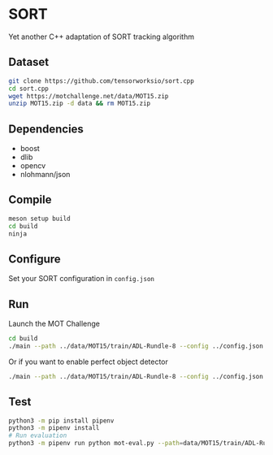 # SORT

Yet another C++ adaptation of SORT tracking algorithm

## Dataset

```bash
git clone https://github.com/tensorworksio/sort.cpp
cd sort.cpp
wget https://motchallenge.net/data/MOT15.zip
unzip MOT15.zip -d data && rm MOT15.zip
```

## Dependencies

- boost
- dlib
- opencv
- nlohmann/json

## Compile

```bash
meson setup build
cd build
ninja
```
## Configure
Set your SORT configuration in `config.json`

## Run
Launch the MOT Challenge

```bash
cd build
./main --path ../data/MOT15/train/ADL-Rundle-8 --config ../config.json --display
```
Or if you want to enable perfect object detector

```bash
./main --path ../data/MOT15/train/ADL-Rundle-8 --config ../config.json --gt --display
```

## Test
```bash
python3 -m pip install pipenv
python3 -m pipenv install
# Run evaluation
python3 -m pipenv run python mot-eval.py --path=data/MOT15/train/ADL-Rundle-8
```
